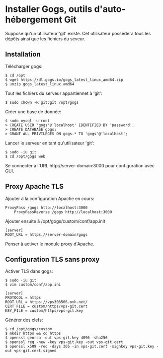 # Installer Gogs, outils d'auto-hébergement Git 

Suppose qu'un utilisateur 'git' existe. Cet utilisateur possédera tous les dépôts ainsi que les 
fichiers du seveur.

## Installation

Télécharger gogs:

	$ cd /opt
	$ wget https://dl.gogs.io/gogs_latest_linux_amd64.zip   
	$ unzip gogs_latest_linux.amd64

Tout les fichiers du serveur appartiennet à 'git':

	$ sudo chown -R git:git /opt/gogs

Créer une base de donnée:

	$ sudo mysql -u root
	> CREATE USER 'gogs'@'localhost' IDENTIFIED BY 'password';
	> CREATE DATABASE gogs;
	> GRANT ALL PRIVILEGES ON gogs.* TO 'gogs'@'localhost';

Lancer le serveur en tant qu'utilisateur 'git':

	$ sudo -iu git
	$ cd /opt/gogs web

Se connecter à l'URL http://server-domain:3000 pour configuration avec GUI.

## Proxy Apache TLS

Ajouter à la configuration Apache en cours:

	ProxyPass /gogs http://localhost:3000
        ProxyPassReverse /gogs http://localhost:3000

Ajouter ensuite à /opt/gogs/custom/conf/app.init

	[server]
	ROOT_URL = https://server-domain/gogs

Penser à activer le module proxy d'Apache.

## Configuration TLS sans proxy

Activer TLS dans gogs:

	$ sudo -iu git
	$ vim custom/conf/app.ini 

	[server]
	PROTOCOL = https
	ROOT_URL = https://vps303506.ovh.net/
	CERT_FILE = custom/https/vps-git.cert
	KEY_FILE = custom/https/vps-git.key

Générer des clefs:

	$ cd /opt/gogs/custom
	$ mkdir https && cd https
	$ openssl genrsa -out vps-git.key 4096 -sha256
	$ openssl req -new -key vps-git.key -out vps-git.cert
   	$ openssl x509 -req -days 365 -in vps-git.cert -signkey vps-git.key -out vps-git.cert.signed




